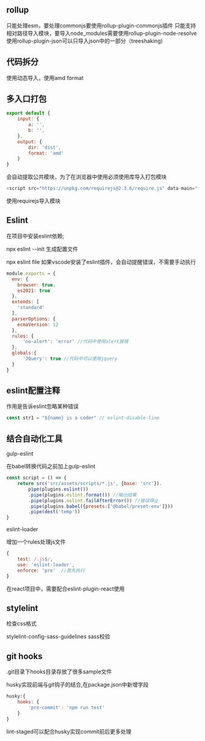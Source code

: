 ## rollup

只能处理esm，要处理commonjs要使用rollup-plugin-commonjs插件
只能支持相对路径导入模块，要导入node_modules需要使用rollup-plugin-node-resolve
使用rollup-plugin-json可以只导入json中的一部分（treeshaking)

## 代码拆分

使用动态导入，使用amd format

## 多入口打包
```javascript
export default {
    input: {
        a: '',
        b: '',
    },
    output: {
        dir: 'dist',
        format: 'amd'
    }
}
```
会自动提取公共模块，为了在浏览器中使用必须使用库导入打包模块
```javascript
<script src="https://unpkg.com/requirejs@2.3.6/require.js" data-main="foo.js"></script>

```
使用requirejs导入模块


## Eslint

在项目中安装eslint依赖;

npx eslint --init 生成配置文件

npx eslint file 如果vscode安装了eslint插件，会自动提醒错误，不需要手动执行

```javascript
module.exports = {
  env: {
    browser: true,
    es2021: true
  },
  extends: [
    'standard'
  ],
  parserOptions: {
    ecmaVersion: 12
  },
  rules: {
      'no-alert': 'error' //代码中使用alert报错
  },
  globals:{
      'JQuery': true //代码中可以使用jquery
  }
}
```

## eslint配置注释

作用是告诉eslint忽略某种错误

```javascript
const str1 = "${name} is a coder" // eslint-disable-line 
```

## 结合自动化工具

gulp-eslint

在babel转换代码之前加上gulp-eslint
```javascript
const script = () => {
    return src('src/assets/scripts/*.js', {base: 'src'}).
        pipe(plugins.eslint())
        .pipe(plugins.eslint.format()) //输出结果
        .pipe(plugins.eslint.failAfterError()) //错误停止
        .pipe(plugins.babel({presets:['@babel/preset-env']}))
        .pipe(dest('temp'))
}
```

eslint-loader

增加一个rules处理js文件
```javascript
{
    test: /.js$/,
    use: 'eslint-loader',
    enforce: 'pre'  //首先执行
}
```

在react项目中，需要配合eslint-plugin-react使用


## stylelint

检查css格式

stylelint-config-sass-guidelines sass校验

## git hooks

.git目录下hooks目录存放了很多sample文件

husky实现前端与git钩子的结合,在package.json中新增字段
```javascript
husky:{
    hooks: {
        'pre-commit': 'npm run test'
    }
}
```

lint-staged可以配合husky实现commit前后更多处理




